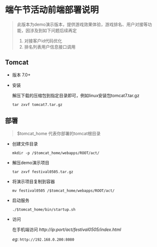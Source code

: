 # 端午节活动前端部署说明
> 此版本为demo演示版本，提供游戏效果体验，游戏排名、用户对接等功能，因涉及到如下问题后续再定
> 1. 对接客户id代码优化
> 2. 排名列表用户信息接口调用 


## Tomcat

* 版本 7.0+

* 安装

    解压下载的压缩包到指定目录即可，例如linux安装包tomcat7.tar.gz
    
    `tar zxvf tomcat7.tar.gz`
   
## 部署


> $tomcat_home 代表你部署的tomcat根目录

* 创建文件目录

    `mkdir -p /$tomcat_home/webapps/ROOT/act/`

* 解压demo演示项目

    `tar zxvf festival0505.tar.gz`
    
* 将演示项目复制到容器

    `mv festival0505 /$tomcat_home/webapps/ROOT/act/`

* 启动服务

    `./$tomcat_home/bin/startup.sh`
    
* 访问
   
   在手机端访问 *http://ip:port/act/festival0505/index.html*
   
   *eg*: `http://192.168.0.200:8080`